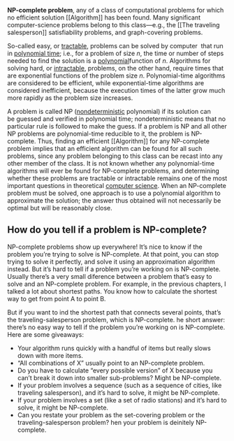 **NP-complete problem**, any of a class of computational problems for which no efficient solution [[Algorithm]] has been found. Many significant computer-science problems belong to this class—e.g., the [[The traveling salesperson]] satisfiability problems, and graph-covering problems.

So-called easy, or [tractable](https://www.britannica.com/technology/tractable-problem), problems can be solved by computer  that run in [polynomial time](https://www.britannica.com/science/polynomial-time-algorithm); i.e., for a problem of size _n_, the time or number of steps needed to find the solution is a [polynomial](https://www.britannica.com/science/polynomial)function of _n_. Algorithms for solving hard, or [intractable](https://www.britannica.com/technology/intractable-problem), problems, on the other hand, require times that are exponential functions of the problem size _n_. Polynomial-time algorithms are considered to be efficient, while exponential-time algorithms are considered inefficient, because the execution times of the latter grow much more rapidly as the problem size increases.

A problem is called NP ([nondeterministic](https://www.britannica.com/science/NP-problem) polynomial) if its solution can be guessed and verified in polynomial time; nondeterministic means that no particular rule is followed to make the guess. If a problem is NP and all other NP problems are polynomial-time reducible to it, the problem is NP-complete. Thus, finding an efficient [[Algorithm]] for any NP-complete problem implies that an efficient algorithm can be found for all such problems, since any problem belonging to this class can be recast into any other member of the class. It is not known whether any polynomial-time algorithms will ever be found for NP-complete problems, and determining whether these problems are tractable or intractable remains one of the most important questions in theoretical [computer science](https://www.britannica.com/science/computer-science). When an NP-complete problem must be solved, one approach is to use a polynomial algorithm to approximate the solution; the answer thus obtained will not necessarily be optimal but will be reasonably close.

## How do you tell if a problem is NP-complete?
NP-complete problems show up everywhere! It’s nice to know if the problem you’re trying to solve is NP-complete. At that point, you can stop trying to solve it perfectly, and solve it using an approximation algorithm instead. But it’s hard to tell if a problem you’re working on is NP-complete. Usually there’s a very small diference between a problem that’s easy to solve and an NP-complete problem. For example, in the previous chapters, I talked a lot about shortest paths. You know how to calculate the shortest way to get from point A to point B.

But if you want to ind the shortest path that connects several points, that’s the traveling-salesperson problem, which is NP-complete. he short answer: there’s no easy way to tell if the problem you’re working on is NP-complete. Here are some giveaways:

- Your algorithm runs quickly with a handful of items but really slows down with more items.
- “All combinations of X” usually point to an NP-complete problem.
- Do you have to calculate “every possible version” of X because you can’t break it down into smaller sub-problems? Might be NP-complete.
- If your problem involves a sequence (such as a sequence of cities, like traveling salesperson), and it’s hard to solve, it might be NP-complete.
- If your problem involves a set (like a set of radio stations) and it’s hard to solve, it might be NP-complete.
- Can you restate your problem as the set-covering problem or the traveling-salesperson problem? hen your problem is deinitely NP-complete.
